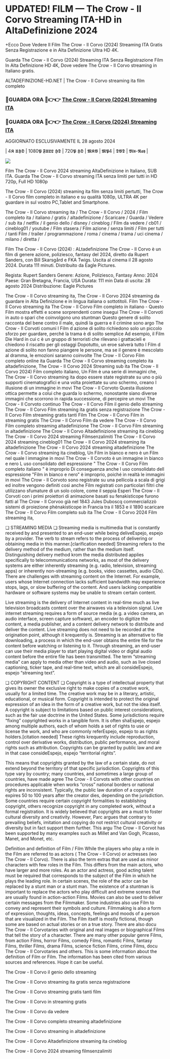 # UPDATED! FILM — The Crow - Il Corvo Streaming ITA-HD in AltaDefinizione 2024

+Ecco Dove Vedere Il Film The Crow - Il Corvo (2024) Streaming ITA Gratis Senza Registrazione e in Alta Definizione Ultra HD 4K.

Guarda The Crow - Il Corvo (2024) Streaming ITA Senza Registrazione Film In Alta Definizione HD 4K, Dove vedere The Crow - Il Corvo streaming in Italiano gratis.

ALTADEFINIZIONE-HD.NET | The Crow - Il Corvo streaming ita film completo

### 🔴GUARDA ORA 🔴👉👉 [The Crow - Il Corvo (2024) Streaming ITA](https://t.co/SE8QnNELDp)

### 🔴GUARDA ORA 🔴👉👉 [The Crow - Il Corvo (2024) Streaming ITA](https://t.co/SE8QnNELDp)

AGGIORNATO ESCLUSIVAMENTE IL 28 agosto 2024

| 4𝕶 𝖀𝕳𝕯 | 1080𝕻 𝕱𝖀𝕷𝕷 𝕳𝕯 | 720𝕻 𝕳𝕯 | 𝕸𝕶𝖁 | 𝕸𝕻4 | 𝕯𝖁𝕯 | 𝕭𝖑𝖚-𝕽𝖆𝖞 |

<p dir="auto"><a href="https://t.co/SE8QnNELDp" title="PLAYNOW" rel="nofollow"><img src="https://i.imgur.com/jhNGoEt.gif" style="max-width: 100%;"></a></p>

Film The Crow - Il Corvo 2024 streaming AltaDefinizione in Italiano, SUB ITA. Guarda The Crow - Il Corvo streaming ITA senza limiti per tutti in HD 720p, Full HD 1080p

The Crow - Il Corvo (2024) streaming ita film senza limiti pertutti, The Crow - Il Corvo film completo in italiano e su qualità 1080p, ULTRA 4K per guardare in sul vostro PC,Tablet and Smartphone.

The Crow - Il Corvo streaming ita / The Crow - Il Corvo / 2024 / Film completo ita / italiano / gratis / altadefinizione / Scaricare / Guarda / Vedere / sub ita / netflix / il genio dello / disney / cineblog / Film da vedere / cb01 / cineblog01 / youtube / Film stasera / Film azione / senza limiti / Film per tutti / tanti Film / trailer / programmazione / roma / cinema / trama / uci cinema / milano / diretta /

Film The Crow - Il Corvo (2024) : ALtadefinizione The Crow - Il Corvo è un film di genere azione, poliziesco, fantasy del 2024, diretto da Rupert Sanders, con Bill Skarsgård e FKA Twigs. Uscita al cinema il 28 agosto 2024. Durata 111 minuti. Distribuito da Eagle Pictures.

Regista: Rupert Sanders
Genere: Azione, Poliziesco, Fantasy
Anno: 2024
Paese: Gran Bretagna, Francia, USA
Durata: 111 min
Data di uscita: 28 agosto 2024
Distribuzione: Eagle Pictures

The Crow - Il Corvo streaming ita, The Crow - Il Corvo 2024 streaming da guardare in Alta Definizione e in lingua italiana o sottotitoli. Film The Crow - Il Corvo streaming ita The Crow - Il Corvo Film completo in italiano - Questo Film mostra effetti e scene sorprendenti come insegui The Crow - Il Corvoti in auto o spari che coinvolgono uno stuntman Questo genere di solito racconta del bene contro il male, quindi la guerra e il crimine sono argo The Crow - Il Corvoti comuni I Film d azione di solito richiedono solo un piccolo sforzo per guardare, perché la trama è di solito semplice Ad esempio, il Film Die Hard in cui c è un gruppo di terroristi che rilevano i grattacieli e chiedono il riscatto per gli ostaggi Dopotutto, un eroe salverà tutto I Film d azione di solito non fanno piangere le persone, ma se il genere è mescolato al dramma, le emozioni saranno coinvolte The Crow - Il Corvo Film completo online ita Guarda The Crow - Il Corvo streaming completo ita altadefinizione, The Crow - Il Corvo 2024 Streaming sub ita The Crow - Il Corvo 2024) Film completo italiano, Un Film è una serie di immagini che, The Crow - Il Corvo streaming ita dopo essere state registrate su uno o più supporti cinematografici e una volta proiettate su uno schermo, creano l illusione di un immagine in movi The Crow - Il Corvoto Questa illusione ottica permette a colui che guarda lo schermo, nonostante siano diverse immagini che scorrono in rapida successione, di percepire un movi The Crow - Il Corvoto continuo The Crow - Il Corvo Film il genio dello streaming The Crow - Il Corvo Film streaming ita gratis senza registrazione The Crow - Il Corvo Film streaming gratis tanti Film The Crow - Il Corvo Film in streaming gratis The Crow - Il Corvo Film da vedere The Crow - Il Corvo Film completo streaming altadefinizione The Crow - Il Corvo Film streaming in altadefinizione The Crow - Il Corvo Altadefinizione streaming ita cineblog The Crow - Il Corvo 2024 streaming Filmsenzalimiti The Crow - Il Corvo 2024 streaming cineblog01 The Crow - Il Corvo 2024 streaming ita altadefinizione The Crow - Il Corvo 2024 streaming altadefinizione The Crow - Il Corvo streaming ita cineblog, Un Film in bianco e nero è un Film nel quale l immagine in movi The Crow - Il Corvoto è un immagine in bianco e nero L uso consolidato dell espressione " The Crow - Il Corvo Film completo italiano " è improprio Di conseguenza anche l uso consolidato dell espressione "Film in bianco e nero" è improprio, poiché in realtà le immagini in movi The Crow - Il Corvoto sono registrate su una pellicola a scala di grigi ed inoltre vengono definiti così anche Film registrati con particolari filtri che utilizzano sfumature di un solo colore, come il seppia Esperi The Crow - Il Corvoti con i primi proiettori di animazione basati su fenakisticope furono fatti al The Crow - Il Corvoo già nel 1843 Jules Duboscq commercializzò sistemi di proiezione phénakisticope in Francia tra il 1853 e il 1890 scaricare The Crow - Il Corvo Film completo sub ita The Crow - Il Corvo 2024 Film streaming ita,

❏ STREAMING MEDIA ❏ Streaming media is multimedia that is constantly received by and presented to an end-user while being deliveEspejo, espejo by a provider. The verb to stream refers to the process of delivering or obtaining media in this manner.[clarification needed] Streaming refers to the delivery method of the medium, rather than the medium itself. Distinguishing delivery method krom the media distributed applies specifically to telecommunications networks, as most of the delivery systems are either inherently streaming (e.g. radio, television, streaming apps) or inherently non-streaming (e.g. books, video cassettes, audio CDs). There are challenges with streaming content on the Internet. For example, users whose Internet connection lacks sufficient bandwidth may experience stops, lags, or slow buffering of the content. And users lacking compatible hardware or software systems may be unable to stream certain content.

Live streaming is the delivery of Internet content in real-time much as live television broadcasts content over the airwaves via a television signal. Live internet streaming requires a form of source media (e.g. a video camera, an audio interface, screen capture software), an encoder to digitize the content, a media publisher, and a content delivery network to distribute and deliver the content. Live streaming does not need to be recorded at the origination point, although it krequently is. Streaming is an alternative to file downloading, a process in which the end-user obtains the entire file for the content before watching or listening to it. Through streaming, an end-user can use their media player to start playing digital video or digital audio content before the entire file has been transmitted. The term “streaming media” can apply to media other than video and audio, such as live closed captioning, ticker tape, and real-time text, which are all consideEspejo, espejo “streaming text”.

❏ COPYRIGHT CONTENT ❏ Copyright is a type of intellectual property that gives its owner the exclusive right to make copies of a creative work, usually for a limited time. The creative work may be in a literary, artistic, educational, or musical form. Copyright is intended to protect the original expression of an idea in the form of a creative work, but not the idea itself. A copyright is subject to limitations based on public interest considerations, such as the fair use doctrine in the United States. Some jurisdictions require “fixing” copyrighted works in a tangible form. It is often shaEspejo, espejo among multiple authors, each of whom holds a set of rights to use or license the work, and who are commonly referEspejo, espejo to as rights holders.[citation needed] These rights krequently include reproduction, control over derivative works, distribution, public performance, and moral rights such as attribution. Copyrights can be granted by public law and are in that case consideEspejo, espejo “territorial rights”.

This means that copyrights granted by the law of a certain state, do not extend beyond the territory of that specific jurisdiction. Copyrights of this type vary by country; many countries, and sometimes a large group of countries, have made agree The Crow - Il Corvots with other countries on procedures applicable when works “cross” national borders or national rights are inconsistent. Typically, the public law duration of a copyright expires 50 to 100 years after the creator dies, depending on the jurisdiction. Some countries require certain copyright formalities to establishing copyright, others recognize copyright in any completed work, without a formal registration. It is widely believed that copyrights are a must to foster cultural diversity and creativity. However, Parc argues that contrary to prevailing beliefs, imitation and copying do not restrict cultural creativity or diversity but in fact support them further. This argu The Crow - Il Corvot has been supported by many examples such as Millet and Van Gogh, Picasso, Manet, and Monet, etc.

Definition and definition of Film / Film While the players who play a role in the Film are referred to as actors ( The Crow - Il Corvo) or actresses (wo The Crow - Il Corvo). There is also the term extras that are used as minor characters with few roles in the Film. This differs from the main actors, who have larger and more roles. As an actor and actress, good acting talent must be required that corresponds to the subject of the Film in which he plays the leading role. In certain scenes, the role of the actor can be replaced by a stunt man or a stunt man. The existence of a stuntman is important to replace the actors who play difficult and extreme scenes that are usually found in action-action Films. Movies can also be used to deliver certain messages from the Filmmaker. Some industries also use Film to convey and represent their symbols and culture. Filmmaking is also a form of expression, thoughts, ideas, concepts, feelings and moods of a person that are visualized in the Film. The Film itself is mostly fictional, though some are based on actual stories or on a true story. There are also docu The Crow - Il Corvotaries with original and real images or biographical Films that tell the story of a character. There are many other popular genre Films, from action Films, horror Films, comedy Films, romantic Films, fantasy Films, thriller Films, drama Films, science fiction Films, crime Films, docu The Crow - Il Corvotaries and others. This is some information about the definition of Film or Film. The information has been cited from various sources and references. Hope it can be useful.

The Crow - Il Corvo il genio dello streaming

The Crow - Il Corvo streaming ita gratis senza registrazione

The Crow - Il Corvo streaming gratis tanti film

The Crow - Il Corvo in streaming gratis

The Crow - Il Corvo da vedere

The Crow - Il Corvo completo streaming altadefinizione

The Crow - Il Corvo streaming in altadefinizione

The Crow - Il Corvo Altadefinizione streaming ita cineblog

The Crow - Il Corvo 2024 streaming filmsenzalimiti
